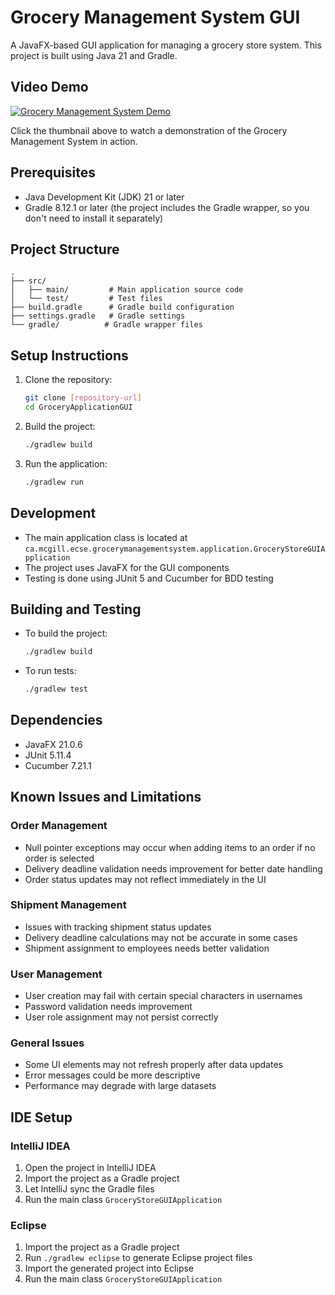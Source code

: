 # Grocery Management System GUI

A JavaFX-based GUI application for managing a grocery store system. This project is built using Java 21 and Gradle.

## Video Demo

[![Grocery Management System Demo](https://img.youtube.com/vi/t7dUHdZ53YI/0.jpg)](https://youtu.be/t7dUHdZ53YI)

Click the thumbnail above to watch a demonstration of the Grocery Management System in action.

## Prerequisites

- Java Development Kit (JDK) 21 or later
- Gradle 8.12.1 or later (the project includes the Gradle wrapper, so you don't need to install it separately)

## Project Structure

```
.
├── src/
│   ├── main/         # Main application source code
│   └── test/         # Test files
├── build.gradle      # Gradle build configuration
├── settings.gradle   # Gradle settings
└── gradle/          # Gradle wrapper files
```

## Setup Instructions

1. Clone the repository:

   ```bash
   git clone [repository-url]
   cd GroceryApplicationGUI
   ```

2. Build the project:

   ```bash
   ./gradlew build
   ```

3. Run the application:
   ```bash
   ./gradlew run
   ```

## Development

- The main application class is located at `ca.mcgill.ecse.grocerymanagementsystem.application.GroceryStoreGUIApplication`
- The project uses JavaFX for the GUI components
- Testing is done using JUnit 5 and Cucumber for BDD testing

## Building and Testing

- To build the project:

  ```bash
  ./gradlew build
  ```

- To run tests:
  ```bash
  ./gradlew test
  ```

## Dependencies

- JavaFX 21.0.6
- JUnit 5.11.4
- Cucumber 7.21.1

## Known Issues and Limitations

### Order Management

- Null pointer exceptions may occur when adding items to an order if no order is selected
- Delivery deadline validation needs improvement for better date handling
- Order status updates may not reflect immediately in the UI

### Shipment Management

- Issues with tracking shipment status updates
- Delivery deadline calculations may not be accurate in some cases
- Shipment assignment to employees needs better validation

### User Management

- User creation may fail with certain special characters in usernames
- Password validation needs improvement
- User role assignment may not persist correctly

### General Issues

- Some UI elements may not refresh properly after data updates
- Error messages could be more descriptive
- Performance may degrade with large datasets

## IDE Setup

### IntelliJ IDEA

1. Open the project in IntelliJ IDEA
2. Import the project as a Gradle project
3. Let IntelliJ sync the Gradle files
4. Run the main class `GroceryStoreGUIApplication`

### Eclipse

1. Import the project as a Gradle project
2. Run `./gradlew eclipse` to generate Eclipse project files
3. Import the generated project into Eclipse
4. Run the main class `GroceryStoreGUIApplication`
